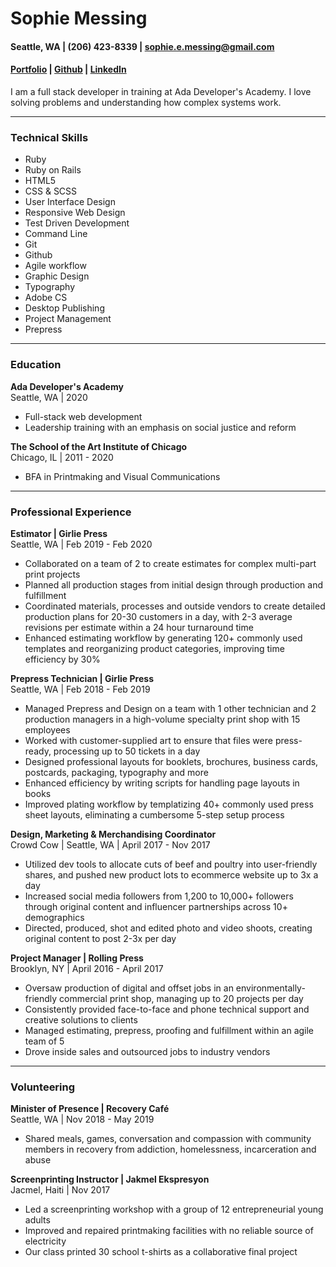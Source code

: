 # Sophie Messing


#### Seattle, WA | (206) 423-8339 | sophie.e.messing@gmail.com
#### [Portfolio](https://sophieemessing.github.io/index.html) | [Github](https://github.com/sophieemessing) | [LinkedIn](https://www.linkedin.com/in/sophie-messing-a3b40264/) </h6> 

I am a full stack developer in training at Ada Developer's Academy. I love solving problems and understanding how complex systems work.

---

### Technical Skills

* Ruby 
* Ruby on Rails
* HTML5
* CSS & SCSS
* User Interface Design
* Responsive Web Design
* Test Driven Development
* Command Line
* Git
* Github
* Agile workflow
* Graphic Design
* Typography
* Adobe CS
* Desktop Publishing
* Project Management
* Prepress
---
### Education
  
**Ada Developer's Academy** <br>
Seattle, WA | 2020
* Full-stack web development
* Leadership training with an emphasis on social justice and reform

**The School of the Art Institute of Chicago** <br> 
Chicago, IL | 2011 - 2020
* BFA in Printmaking and Visual Communications

---
### Professional Experience

**Estimator | Girlie Press** <br>
Seattle, WA | Feb 2019 - Feb 2020 <br>
* Collaborated on a team of 2 to create estimates for complex multi-part print projects
* Planned all production stages from initial design through production and fulfillment 
* Coordinated materials, processes and outside vendors to create detailed production plans for 20-30 customers in a day, with 2-3 average revisions per estimate within a 24 hour turnaround time
* Enhanced estimating workflow by generating 120+ commonly used templates and reorganizing product categories, improving time efficiency by 30%

**Prepress Technician | Girlie Press** <br>
Seattle, WA | Feb 2018 - Feb 2019 <br>
* Managed Prepress and Design on a team with 1 other technician and 2 production managers in a high-volume specialty print shop with 15 employees
* Worked with customer-supplied art to ensure that files were press-ready, processing up to 50 tickets in a day
* Designed professional layouts for booklets, brochures, business cards, postcards, packaging, typography and more 
* Enhanced efficiency by writing scripts for handling page layouts in books
* Improved plating workflow by templatizing 40+ commonly used press sheet layouts, eliminating a cumbersome 5-step setup process

**Design, Marketing & Merchandising Coordinator** <br>
Crowd Cow | Seattle, WA | April 2017 - Nov 2017 <br> 
* Utilized dev tools to allocate cuts of beef and poultry into user-friendly shares, and pushed new product lots to ecommerce website up to 3x a day
* Increased social media followers from 1,200 to 10,000+ followers through original content and influencer partnerships across 10+ demographics
* Directed, produced, shot and edited photo and video shoots, creating original content to post 2-3x per day 

**Project Manager | Rolling Press** <br>
Brooklyn, NY | April 2016 - April 2017 <br>
* Oversaw production of digital and offset jobs in an environmentally-friendly commercial print shop, managing up to 20 projects per day
* Consistently provided face-to-face and phone technical support and creative solutions to clients
* Managed estimating, prepress, proofing and fulfillment within an agile team of 5 
* Drove inside sales and outsourced jobs to industry vendors

---

### Volunteering

**Minister of Presence | Recovery Café** <br>
Seattle, WA | Nov 2018 - May 2019 <br>
* Shared meals, games, conversation and compassion with community members in recovery from addiction, homelessness, incarceration and abuse

**Screenprinting Instructor | Jakmel Ekspresyon** <br>
Jacmel, Haiti | Nov 2017 <br>
* Led a screenprinting workshop with a group of 12 entrepreneurial young adults
* Improved and repaired printmaking facilities with no reliable source of electricity 
* Our class printed 30 school t-shirts as a collaborative final project

